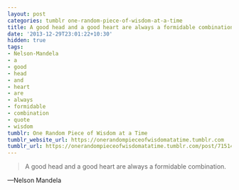 ```yaml
---
layout: post
categories: tumblr one-random-piece-of-wisdom-at-a-time
title: A good head and a good heart are always a formidable combination.
date: '2013-12-29T23:01:22+10:30'
hidden: true
tags:
- Nelson-Mandela
- a
- good
- head
- and
- heart
- are
- always
- formidable
- combination
- quote
- wisdom
tumblr: One Random Piece of Wisdom at a Time
tumblr_website_url: https://onerandompieceofwisdomatatime.tumblr.com
tumblr_url: https://onerandompieceofwisdomatatime.tumblr.com/post/71514289296/a-good-head-and-a-good-heart-are-always-a
---
```

> A good head and a good heart are always a formidable combination.

—Nelson Mandela&nbsp;
